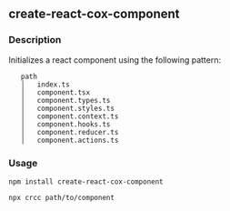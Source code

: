 ## create-react-cox-component

### Description

Initializes a react component using the following pattern:

```
   path
   │   index.ts
   │   component.tsx
   │   component.types.ts
   │   component.styles.ts
   │   component.context.ts
   │   component.hooks.ts
   │   component.reducer.ts
   │   component.actions.ts
```

### Usage

`npm install create-react-cox-component`

`npx crcc path/to/component`
